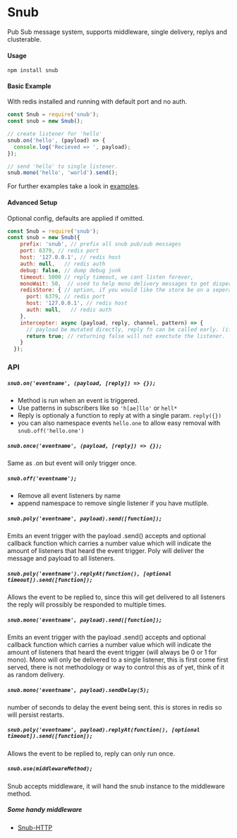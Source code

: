 # Snub

Pub Sub message system, supports middleware, single delivery, replys and clusterable.

#### Usage

`npm install snub`

#### Basic Example

With redis installed and running with default port and no auth.

```javascript
const Snub = require('snub');
const snub = new Snub();

// create listener for 'hello'
snub.on('hello', (payload) => {
  console.log('Recieved => ', payload);
});

// send 'hello' to single listener.
snub.mono('hello', 'world').send();
```

For further examples take a look in [examples](/examples).

#### Advanced Setup

Optional config, defaults are applied if omitted.

```javascript
const Snub = require('snub');
const snub = new Snub({
    prefix: 'snub', // prefix all snub pub/sub messages
    port: 6379, // redis port
    host: '127.0.0.1', // redis host
    auth: null,   // redis auth
    debug: false, // dump debug junk
    timeout: 5000 // reply timeout, we cant listen forever,
    monoWait: 50,  // used to help mono delivery messages to get dispersed evenlyish, this is a max wait time. will randomize between 0-monoWait, if you have small amount of instances set this low. poly does not use this value.
    redisStore: { // option, if you would like the store be on a seperate instanc from pub/sub activity
      port: 6379, // redis port
      host: '127.0.0.1', // redis host
      auth: null,   // redis auth
    },
    intercepter: async (payload, reply, channel, pattern) => {
      // payload be mutated directly, reply fn can be called early. (if you reply and return true you might have an uninteded outcome)
      return true; // returning false will not exectute the listener.
    }
  });
```

### API

##### `snub.on('eventname', (payload, [reply]) => {});`

- Method is run when an event is triggered.
- Use patterns in subscribers like so `'h[ae]llo'` or `hell*`
- Reply is optionaly a function to reply at with a single param. `reply({})`
- you can also namespace events `hello.one` to allow easy removal with `snub.off('hello.one')`

##### `snub.once('eventname', (payload, [reply]) => {});`

Same as .on but event will only trigger once.

##### `snub.off('eventname');`

- Remove all event listeners by name
- append namespace to remove single listener if you have mutliple.

##### `snub.poly('eventname', payload).send([function]);`

Emits an event trigger with the payload .send() accepts and optional callback function which carries a number value which will indicate the amount of listeners that heard the event trigger. Poly will deliver the message and payload to all listeners.

##### `snub.poly('eventname').replyAt(function(), [optional timeout]).send([function]);`

Allows the event to be replied to, since this will get delivered to all listeners the reply will prossibly be responded to multiple times.

##### `snub.mono('eventname', payload).send([function]);`

Emits an event trigger with the payload .send() accepts and optional callback function which carries a number value which will indicate the amount of listeners that heard the event trigger (will always be 0 or 1 for mono). Mono will only be delivered to a single listener, this is first come first served, there is not methodology or way to control this as of yet, think of it as random delivery.

##### `snub.mono('eventname', payload).sendDelay(5);`

number of seconds to delay the event being sent. this is stores in redis so will persist restarts.

##### `snub.poly('eventname', payload).replyAt(function(), [optional timeout]).send([function]);`

Allows the event to be replied to, reply can only run once.

##### `snub.use(middlewareMethod);`

Snub accepts middleware, it will hand the snub instance to the middleware method.

##### Some handy middleware

- [Snub-HTTP](https://github.com/cokeeffekt/snub-http)
